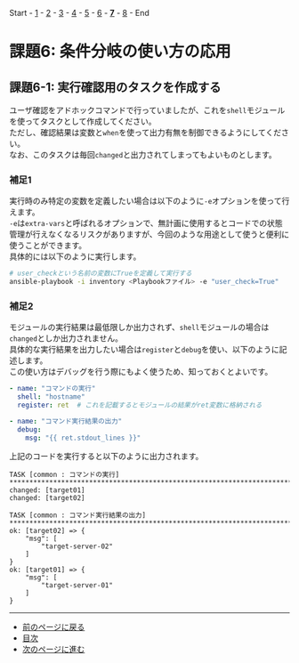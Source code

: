 Start - [1](step1.md) - [2](step2.md) - [3](step3.md) - [4](step4.md) - [5](step5.md) - [6](step6.md) - [**7**](step7.md) - [8](step8.md) - End


# 課題6: 条件分岐の使い方の応用

## 課題6-1: 実行確認用のタスクを作成する

ユーザ確認をアドホックコマンドで行っていましたが、これを`shell`モジュールを使ってタスクとして作成してください。  
ただし、確認結果は変数と`when`を使って出力有無を制御できるようにしてください。  
なお、このタスクは毎回`changed`と出力されてしまってもよいものとします。

### 補足1

実行時のみ特定の変数を定義したい場合は以下のように`-e`オプションを使って行えます。  
`-e`は`extra-vars`と呼ばれるオプションで、無計画に使用するとコードでの状態管理が行えなくなるリスクがありますが、今回のような用途として使うと便利に使うことができます。  
具体的には以下のように実行します。

```bash
# user_checkという名前の変数にTrueを定義して実行する
ansible-playbook -i inventory <Playbookファイル> -e "user_check=True"
```

### 補足2

モジュールの実行結果は最低限しか出力されず、`shell`モジュールの場合は`changed`としか出力されません。  
具体的な実行結果を出力したい場合は`register`と`debug`を使い、以下のように記述します。  
この使い方はデバッグを行う際にもよく使うため、知っておくとよいです。

```yaml
- name: "コマンドの実行"
  shell: "hostname"
  register: ret  # これを記載するとモジュールの結果がret変数に格納される

- name: "コマンド実行結果の出力"
  debug:
    msg: "{{ ret.stdout_lines }}"
```

上記のコードを実行すると以下のように出力されます。

```text
TASK [common : コマンドの実行] ********************************************************************************************************************************************************************************************************************************************************************************
changed: [target01]
changed: [target02]

TASK [common : コマンド実行結果の出力] ****************************************************************************************************************************************************************************************************************************************************************************
ok: [target02] => {
    "msg": [
        "target-server-02"
    ]
}
ok: [target01] => {
    "msg": [
        "target-server-01"
    ]
}
```

---

- [前のページに戻る](step6a.md)
- [目次](README.md)
- [次のページに進む](step8.md)

